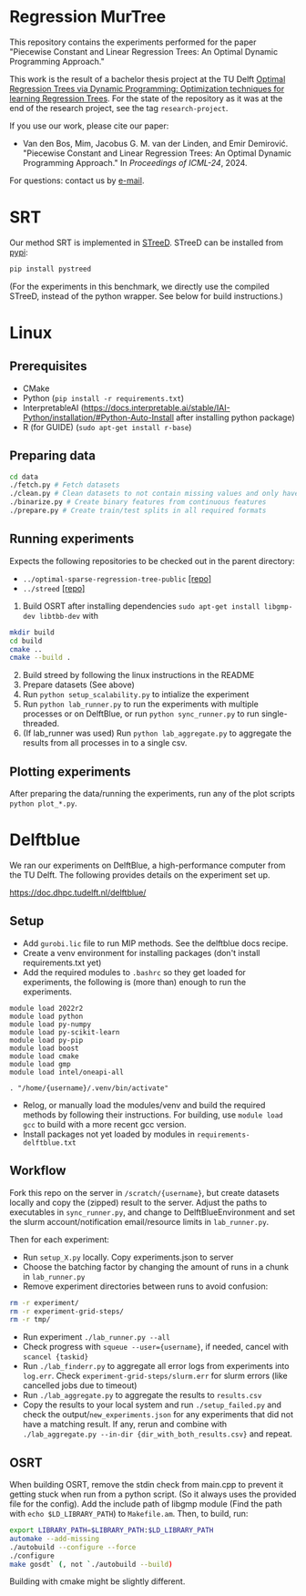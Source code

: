 # Regression MurTree
This repository contains the experiments performed for the paper "Piecewise Constant and Linear Regression Trees: An Optimal Dynamic Programming Approach."

This work is the result of a bachelor thesis project at the TU Delft [Optimal Regression Trees via Dynamic Programming: Optimization techniques for learning Regression Trees](http://resolver.tudelft.nl/uuid:377edc0f-00b9-4481-840f-0fde43c494b9).
For the state of the repository as it was at the end of the research project, see the tag `research-project`.

If you use our work, please cite our paper:
* Van den Bos, Mim, Jacobus G. M. van der Linden, and Emir Demirović. "Piecewise Constant and Linear Regression Trees: An Optimal Dynamic Programming Approach." In _Proceedings of ICML-24_, 2024.

For questions: contact us by [e-mail](mailto:J.G.M.vanderLinden@tudelft.nl).

# SRT
Our method SRT is implemented in [STreeD](https://github.com/AlgTUDelft/pystreed). STreeD can be installed from [pypi](https://pypi.org/project/pystreed/):

```sh
pip install pystreed
```

(For the experiments in this benchmark, we directly use the compiled STreeD, instead of the python wrapper. See below for build instructions.)

# Linux
## Prerequisites
- CMake
- Python (`pip install -r requirements.txt`)
- InterpretableAI (https://docs.interpretable.ai/stable/IAI-Python/installation/#Python-Auto-Install after installing python package)
- R (for GUIDE) (`sudo apt-get install r-base`)

## Preparing data
```sh
cd data
./fetch.py # Fetch datasets
./clean.py # Clean datasets to not contain missing values and only have numeric features
./binarize.py # Create binary features from continuous features
./prepare.py # Create train/test splits in all required formats
```

## Running experiments
Expects the following repositories to be checked out in the parent directory:
- `../optimal-sparse-regression-tree-public` [[repo]](https://github.com/ruizhang1996/optimal-sparse-regression-tree-public)
- `../streed` [[repo]](https://github.com/AlgTUDelft/pystreed)

1. Build OSRT after installing dependencies `sudo apt-get install libgmp-dev libtbb-dev` with
```sh
mkdir build
cd build
cmake ..
cmake --build .
```
2. Build streed by following the linux instructions in the README
3. Prepare datasets (See above)
4. Run `python setup_scalability.py` to intialize the experiment
5. Run `python lab_runner.py` to run the experiments with multiple processes or on DelftBlue, or run `python sync_runner.py` to run single-threaded.
6. (If lab_runner was used) Run `python lab_aggregate.py` to aggregate the results from all processes in to a single csv.

## Plotting experiments
After preparing the data/running the experiments, run any of the plot scripts `python plot_*.py`.

# Delftblue
We ran our experiments on DelftBlue, a high-performance computer from the TU Delft. The following provides details on the experiment set up.

https://doc.dhpc.tudelft.nl/delftblue/

## Setup
- Add `gurobi.lic` file to run MIP methods. See the delftblue docs recipe.
- Create a venv environment for installing packages (don't install requirements.txt yet)
- Add the required modules to `.bashrc` so they get loaded for experiments, the following is (more than) enough to run the experiments.
```
module load 2022r2
module load python
module load py-numpy
module load py-scikit-learn
module load py-pip
module load boost
module load cmake
module load gmp
module load intel/oneapi-all

. "/home/{username}/.venv/bin/activate"
```
- Relog, or manually load the modules/venv and build the required methods by following their instructions. For building, use `module load gcc` to build with a more recent gcc version.
- Install packages not yet loaded by modules in `requirements-delftblue.txt`

## Workflow
Fork this repo on the server in `/scratch/{username}`, but create datasets locally and copy the (zipped) result to the server. Adjust the paths to executables in `sync_runner.py`, and change to DelftBlueEnvironment and set the slurm account/notification email/resource limits in `lab_runner.py`.

Then for each experiment:
- Run `setup_X.py` locally. Copy experiments.json to server
- Choose the batching factor by changing the amount of runs in a chunk in `lab_runner.py`
- Remove experiment directories between runs to avoid confusion:
```sh
rm -r experiment/
rm -r experiment-grid-steps/
rm -r tmp/
```
- Run experiment `./lab_runner.py --all`
- Check progress with `squeue --user={username}`, if needed, cancel with `scancel {taskid}`
- Run `./lab_finderr.py` to aggregate all error logs from experiments into `log.err`. Check `experiment-grid-steps/slurm.err` for slurm errors (like cancelled jobs due to timeout)
- Run `./lab_aggregate.py` to aggregate the results to `results.csv`
- Copy the results to your local system and run `./setup_failed.py` and check the output/`new_experiments.json` for any experiments that did not have a matching result. If any, rerun and combine with `./lab_aggregate.py --in-dir {dir_with_both_results.csv}` and repeat.

## OSRT
When building OSRT, remove the stdin check from main.cpp to prevent it getting stuck when run from a python script. (So it always uses the provided file for the config). Add the include path of libgmp module (Find the path with `echo $LD_LIBRARY_PATH`) to `Makefile.am`. Then, to build, run:
```sh
export LIBRARY_PATH=$LIBRARY_PATH:$LD_LIBRARY_PATH
automake --add-missing
./autobuild --configure --force
./configure
make gosdt` (, not `./autobuild --build)
```
Building with cmake might be slightly different.